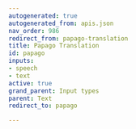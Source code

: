 ```yaml
---
autogenerated: true
autogenerated_from: apis.json
nav_order: 986
redirect_from: papago-translation
title: Papago Translation
id: papago
inputs:
- speech
- text
active: true
grand_parent: Input types
parent: Text
redirect_to: papago

---
```


